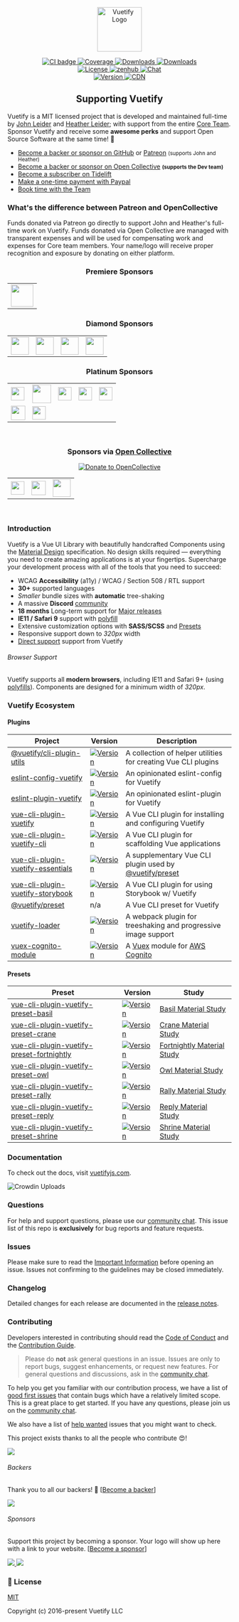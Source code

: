 <p align="center">
  <a href="https://vuetifyjs.com" target="_blank">
    <img alt="Vuetify Logo" width="100" src="https://file.iviewui.com/dist/7dcf5af41fac2e4728549fa7e73d61c5.svg">
  </a>
</p>

<p align="center">
  <a href="https://github.com/vuetifyjs/vuetify/actions?query=workflow%3ACI">
    <img src="https://github.com/vuetifyjs/vuetify/workflows/CI/badge.svg?branch=master&event=push" alt="CI badge">
  </a>
  <a href="https://codecov.io/gh/vuetifyjs/vuetify">
    <img src="https://img.shields.io/codecov/c/github/vuetifyjs/vuetify.svg" alt="Coverage">
  </a>
  <a href="https://www.npmjs.com/package/vuetify">
    <img src="https://img.shields.io/npm/dt/vuetify.svg" alt="Downloads">
  </a>
  <a href="https://www.npmjs.com/package/vuetify">
    <img src="https://img.shields.io/npm/dm/vuetify.svg" alt="Downloads">
  </a>
  <br>
  <a href="https://github.com/vuetifyjs/vuetify/blob/master/LICENSE.md">
    <img src="https://img.shields.io/npm/l/vuetify.svg" alt="License">
  </a>
  <a href="https://app.zenhub.com/workspace/o/vuetifyjs/vuetify/boards">
    <img src="https://img.shields.io/badge/Managed_with-ZenHub-5e60ba.svg" alt="zenhub">
  </a>
  <a href="https://community.vuetifyjs.com">
    <img src="https://discordapp.com/api/guilds/340160225338195969/widget.png" alt="Chat">
  </a>
  <br>
  <a href="https://www.npmjs.com/package/vuetify">
    <img src="https://img.shields.io/npm/v/vuetify.svg" alt="Version">
  </a>
  <a href="https://cdnjs.com/libraries/vuetify">
    <img src="https://img.shields.io/cdnjs/v/vuetify.svg" alt="CDN">
  </a>
</p>

<h2 align="center">Supporting Vuetify</h2>

Vuetify is a MIT licensed project that is developed and maintained full-time by [John Leider](https://github.com/johnleider) and [Heather Leider](https://github.com/heatherleider); with support from the entire [Core Team](https://vuetifyjs.com/about/meet-the-team/). Sponsor Vuetify and receive some **awesome perks** and support Open Source Software at the same time! 🎉

<ul>
  <li>
    <a href="https://github.com/users/johnleider/sponsorship">Become a backer or sponsor on GitHub</a>
    or <a href="https://www.patreon.com/vuetify">Patreon</a> <small>(supports John and Heather)</small>
  </li>
  <li>
    <a href="https://opencollective.com/vuetify">Become a backer or sponsor on Open Collective</a>
    <strong><small>(supports the Dev team)</small></strong>
  </li>
  <li>
    <a href="https://tidelift.com/subscription/request-a-demo?utm_source=npm-vuetify&utm_medium=referral&utm_campaign=enterprise">Become a subscriber on Tidelift</a>
  </li>
  <li>
    <a href="https://paypal.me/vuetify">Make a one-time payment with Paypal</a>
  </li>
  <li>
    <a href="https://vuetifyjs.com/introduction/support/?ref=github">Book time with the Team</a>
  </li>
</ul>

### What's the difference between Patreon and OpenCollective

Funds donated via Patreon go directly to support John and Heather's full-time work on Vuetify. Funds donated via Open Collective are managed with transparent expenses and will be used for compensating work and expenses for Core team members. Your name/logo will receive proper recognition and exposure by donating on either platform.

<h3 align="center"><b>Premiere Sponsors</b></h3>

<table>
  <tbody>
    <tr>
      <td>
        <a href="https://www.qomplx.com/?ref=vuetify-github">
          <img height="50px" src="https://cdn.vuetifyjs.com/images/backers/QOMPLX.png">
        </a>
      </td>
    </tr>
  </tbody>
</table>

<h3 align="center"><b>Diamond Sponsors</b></h3>

<table>
  <tbody>
    <tr>
      <td>
        <a href="https://careers.lmax.com/?utm_source=vuetify&utm_medium=github-link&utm_campaign=lmax-careers">
          <img height="40px" src="https://cdn.vuetifyjs.com/images/backers/lmax-exchange.png">
        </a>
      </td>
      <td>
        <a href="http://intygrate.com/?ref=vuetify-github">
          <img height="40px" src="https://cdn.vuetifyjs.com/images/backers/intygrate.png">
        </a>
      </td>
      <td>
        <a href="http://vuemastery.com/?ref=vuetify-github">
          <img height="40px" src="https://cdn.vuetifyjs.com/images/backers/vuemastery.svg">
        </a>
      </td>
      <td>
        <a href="http://www.skaletech.com/?ref=vuetify-github">
          <img height="40px" src="https://cdn.vuetifyjs.com/images/backers/skale.png">
        </a>
      </td>
    </tr>
  </tbody>
</table>

<h3 align="center"><b>Platinum Sponsors</b></h3>

<table>
  <tbody>
    <tr>
      <td>
        <a href="https://application.rategenius.com/?ref=vuetify-github">
          <img height="30px" src="https://cdn.vuetifyjs.com/images/backers/rate-genius.png">
        </a>
      </td>
      <td>
        <a href="https://www.digitalmaas.com/?ref=vuetify-github">
          <img height="42px" src="https://cdn.vuetifyjs.com/images/backers/digital-maas.svg">
        </a>
      </td>
      <td>
        <a href="https://analytics.quantedsquare.com/?ref=vuetify-github">
          <img height="30px" src="https://cdn.vuetifyjs.com/images/backers/quanted-square.svg">
        </a>
      </td>
      <td>
        <a href="https://www.hypeinnovation.com/home?ref=vuetify-github">
          <img height="30px" src="https://cdn.vuetifyjs.com/images/backers/hype-logo-light.svg">
        </a>
      </td>
      <td>
        <a href="https://www.cosmicjs.com/?ref=vuetify-github">
          <img height="30px" src="https://cdn.vuetifyjs.com/images/backers/cosmic-logo-light.svg">
        </a>
      </td>
    </tr><tr></tr>
    <tr>
      <td>
        <a href="https://ekorre.hr/?ref=vuetify-github">
          <img height="32px" src="https://cdn.vuetifyjs.com/images/backers/ekorre-logo-light.png">
        </a>
      </td>
      <td>
        <a href="https://www.dealerdesk.de/?ref=vuetify-github">
          <img height="30px" src="https://cdn.vuetifyjs.com/images/backers/dealerdesk-logo-light.png">
        </a>
      </td>
    </tr>
  </tbody>
</table>

<br>

<h3 align="center"><b>Sponsors via <a href="https://opencollective.com/vuetify">Open Collective</a></b></h3>

<div align="center">
  <a href="https://opencollective.com/vuetify">
    <img src="https://opencollective.com/static/images/become_sponsor.svg" alt="Donate to OpenCollective">
  </a>
  <br>
</div>

<!-- start bronze oc sponsors -->
<table>
  <tbody>
    <tr>
      <td>
        <a href="http://crossword-solver.io/?ref=vuetify-github">
          <img height="30px" src="https://cdn.vuetifyjs.com/docs/images/sponsors/logos/crossword-solver-logo-light.svg">
        </a>
      </td>
      <td>
        <a href="https://papersowl.com/write-my-paper-for-me">
          <img src="https://cdn.vuetifyjs.com/docs/images/sponsors/logos/papersowl-logo-light.png" height="32">
        </a>
      </td>
      <td>
        <a href="https://volleyballlife.com/">
          <img src="https://cdn.vuetifyjs.com/docs/images/sponsors/logos/volleyballlife-logo-light.png" height="40">
        </a>
      </td>
    </tr>
  </tbody>
</table>
<!-- end bronze oc sponsors -->

</div>

<br>

### Introduction

Vuetify is a Vue UI Library with beautifully handcrafted Components using the [Material Design](https://material.io/guidelines/) specification. No design skills required — everything you need to create amazing applications is at your fingertips. Supercharge your development process with all of the tools that you need to succeed:

- WCAG **Accessibility** (a11y) / WCAG / Section 508 / RTL support
- **30+** supported languages
- _Smaller_ bundle sizes with **automatic** tree-shaking
- A massive **Discord** [community](https://community.vuetifyjs.com)
- **18 months** Long-term support for [Major releases](https://vuetifyjs.com/introduction/long-term-support/)
- **IE11 / Safari 9** support with [polyfill](https://vuetifyjs.com/getting-started/browser-support/)
- Extensive customization options with **SASS/SCSS** and [Presets](https://vuetifyjs.com/features/presets/)
- Responsive support down to _320px_ width
- [Direct support](https://vuetifyjs.com/introduction/support/) support from Vuetify

###### Browser Support

Vuetify supports all **modern browsers**, including IE11 and Safari 9+ (using [polyfills](https://vuetifyjs.com/getting-started/quick-start#ie-11-amp-safari-9-support)). Components are designed for a minimum width of _320px_.

### Vuetify Ecosystem
#### Plugins
<table>
  <thead>
    <tr>
      <th>Project</th>
      <th>Version</th>
      <th>Description</th>
    </tr>
  </thead>
  <tbody>
    <tr>
      <td>
        <a href="https://github.com/vuetifyjs/vue-cli-plugins/tree/master/packages/cli-plugin-utils">@vuetify/cli-plugin-utils</a>
      </td>
      <td>
        <a href="https://www.npmjs.com/package/@vuetify/cli-plugin-utils">
          <img src="https://img.shields.io/npm/v/@vuetify/cli-plugin-utils.svg" alt="Version">
        </a>
      </td>
      <td>
        A collection of helper utilities for creating Vue CLI plugins
      </td>
    </tr>
    <tr>
      <td>
        <a href="https://github.com/vuetifyjs/eslint-config-vuetify">eslint-config-vuetify</a>
      </td>
      <td>
        <a href="https://www.npmjs.com/package/eslint-config-vuetify">
          <img src="https://img.shields.io/npm/v/eslint-config-vuetify.svg" alt="Version">
        </a>
      </td>
      <td>
       An opinionated eslint-config for Vuetify
      </td>
    </tr>
    <tr>
      <td>
        <a href="https://github.com/vuetifyjs/eslint-plugin-vuetify">eslint-plugin-vuetify</a>
      </td>
      <td>
        <a href="https://www.npmjs.com/package/eslint-plugin-vuetify">
          <img src="https://img.shields.io/npm/v/eslint-plugin-vuetify.svg" alt="Version">
        </a>
      </td>
      <td>
       An opinionated eslint-plugin for Vuetify
      </td>
    </tr>
    <tr>
      <td>
        <a href="https://github.com/vuetifyjs/vue-cli-plugins/tree/master/packages/vue-cli-plugin-vuetify">vue-cli-plugin-vuetify</a>
      </td>
      <td>
        <a href="https://www.npmjs.com/package/vue-cli-plugin-vuetify">
          <img src="https://img.shields.io/npm/v/vue-cli-plugin-vuetify.svg" alt="Version">
        </a>
      </td>
      <td>
        A Vue CLI plugin for installing and configuring Vuetify
      </td>
    </tr>
    <tr>
      <td>
        <a href="https://github.com/vuetifyjs/vue-cli-plugins/tree/master/packages/vue-cli-plugin-vuetify-cli">vue-cli-plugin-vuetify-cli</a>
      </td>
      <td>
        <a href="https://www.npmjs.com/package/vue-cli-plugin-vuetify-cli">
          <img src="https://img.shields.io/npm/v/vue-cli-plugin-vuetify-cli.svg" alt="Version">
        </a>
      </td>
      <td>
        A Vue CLI plugin for scaffolding Vue applications
      </td>
    </tr>
    <tr>
      <td>
        <a href="https://github.com/vuetifyjs/vue-cli-plugins/tree/master/packages/vue-cli-plugin-vuetify-essentials">vue-cli-plugin-vuetify-essentials</a>
      </td>
      <td>
        <a href="https://www.npmjs.com/package/vue-cli-plugin-vuetify-essentials">
          <img src="https://img.shields.io/npm/v/vue-cli-plugin-vuetify-essentials.svg" alt="Version">
        </a>
      </td>
      <td>
        A supplementary Vue CLI plugin used by <a href="https:/github.com/vuetifyjs/preset">@vuetify/preset</a>
      </td>
    </tr>
    <tr>
      <td>
        <a href="https://github.com/vuetifyjs/vue-cli-plugins/tree/master/packages/vue-cli-plugin-vuetify-storybook">vue-cli-plugin-vuetify-storybook</a>
      </td>
      <td>
        <a href="https://www.npmjs.com/package/vue-cli-plugin-vuetify-storybook">
          <img src="https://img.shields.io/npm/v/vue-cli-plugin-vuetify-storybook.svg" alt="Version">
        </a>
      </td>
      <td>
        A Vue CLI plugin for using Storybook w/ Vuetify
      </td>
    </tr>
    <tr>
      <td>
        <a href="https://github.com/vuetifyjs/preset">@vuetify/preset</a>
      </td>
      <td>
        n/a
      </td>
      <td>
       A Vue CLI preset for Vuetify
      </td>
    </tr>
    <tr>
      <td>
        <a href="https://github.com/vuetifyjs/vuetify-loader">vuetify-loader</a>
      </td>
      <td>
        <a href="https://www.npmjs.com/package/vuetify-loader">
          <img src="https://img.shields.io/npm/v/vuetify-loader.svg" alt="Version">
        </a>
      </td>
      <td>
       A webpack plugin for treeshaking and progressive image support
      </td>
    </tr>
    <tr>
      <td>
        <a href="https://github.com/vuetifyjs/vuex/tree/master/packages/cognito-module/">vuex-cognito-module</a>
      </td>
      <td>
        <a href="https://www.npmjs.com/package/@vuetify/vuex-cognito-module">
          <img src="https://img.shields.io/npm/v/@vuetify/vuex-cognito-module.svg" alt="Version">
        </a>
      </td>
      <td>
       A <a href="https://vuex.vuejs.org/">Vuex</a> module for <a href="https://aws.amazon.com/cognito/">AWS Cognito</a>
      </td>
    </tr>
  </tbody>
</table>

#### Presets
<table>
  <thead>
    <tr>
      <th>Preset</th>
      <th>Version</th>
      <th>Study</th>
    </tr>
  </thead>
  <tbody>
    <tr>
      <td>
        <a href="https://github.com/vuetifyjs/vue-cli-plugin-vuetify/tree/master/packages/vue-cli-plugin-vuetify-preset-basil">vue-cli-plugin-vuetify-preset-basil</a>
      </td>
      <td>
        <a href="https://www.npmjs.com/package/vue-cli-plugin-vuetify-preset-basil">
          <img src="https://img.shields.io/npm/v/vue-cli-plugin-vuetify-preset-basil.svg" alt="Version">
        </a>
      </td>
      <td>
        <a href="https://material.io/design/material-studies/basil.html">Basil Material Study</a>
      </td>
    </tr>
    <tr>
      <td>
        <a href="https://github.com/vuetifyjs/vue-cli-plugin-vuetify/tree/master/packages/vue-cli-plugin-vuetify-preset-crane">vue-cli-plugin-vuetify-preset-crane</a>
      </td>
      <td>
        <a href="https://www.npmjs.com/package/vue-cli-plugin-vuetify-preset-crane">
          <img src="https://img.shields.io/npm/v/vue-cli-plugin-vuetify-preset-crane.svg" alt="Version">
        </a>
      </td>
      <td>
        <a href="https://material.io/design/material-studies/crane.html">Crane Material Study</a>
      </td>
    </tr>
    <tr>
      <td>
        <a href="https://github.com/vuetifyjs/vue-cli-plugin-vuetify/tree/master/packages/vue-cli-plugin-vuetify-preset-fortnightly">vue-cli-plugin-vuetify-preset-fortnightly</a>
      </td>
      <td>
        <a href="https://www.npmjs.com/package/vue-cli-plugin-vuetify-preset-fortnightly">
          <img src="https://img.shields.io/npm/v/vue-cli-plugin-vuetify-preset-fortnightly.svg" alt="Version">
        </a>
      </td>
      <td>
        <a href="https://material.io/design/material-studies/fortnightly.html">Fortnightly Material Study</a>
      </td>
    </tr>
    <tr>
      <td>
        <a href="https://github.com/vuetifyjs/vue-cli-plugin-vuetify/tree/master/packages/vue-cli-plugin-vuetify-preset-owl">vue-cli-plugin-vuetify-preset-owl</a>
      </td>
      <td>
        <a href="https://www.npmjs.com/package/vue-cli-plugin-vuetify-preset-owl">
          <img src="https://img.shields.io/npm/v/vue-cli-plugin-vuetify-preset-owl.svg" alt="Version">
        </a>
      </td>
      <td>
        <a href="https://material.io/design/material-studies/owl.html">Owl Material Study</a>
      </td>
    </tr>
    <tr>
      <td>
        <a href="https://github.com/vuetifyjs/vue-cli-plugin-vuetify/tree/master/packages/vue-cli-plugin-vuetify-preset-rally">vue-cli-plugin-vuetify-preset-rally</a>
      </td>
      <td>
        <a href="https://www.npmjs.com/package/vue-cli-plugin-vuetify-preset-rally">
          <img src="https://img.shields.io/npm/v/vue-cli-plugin-vuetify-preset-rally.svg" alt="Version">
        </a>
      </td>
      <td>
        <a href="https://material.io/design/material-studies/rally.html">Rally Material Study</a>
      </td>
    </tr>
    <tr>
      <td>
        <a href="https://github.com/vuetifyjs/vue-cli-plugin-vuetify/tree/master/packages/vue-cli-plugin-vuetify-preset-reply">vue-cli-plugin-vuetify-preset-reply</a>
      </td>
      <td>
        <a href="https://www.npmjs.com/package/vue-cli-plugin-vuetify-preset-reply">
          <img src="https://img.shields.io/npm/v/vue-cli-plugin-vuetify-preset-reply.svg" alt="Version">
        </a>
      </td>
      <td>
        <a href="https://material.io/design/material-studies/reply.html">Reply Material Study</a>
      </td>
    </tr>
    <tr>
      <td>
        <a href="https://github.com/vuetifyjs/vue-cli-plugin-vuetify/tree/master/packages/vue-cli-plugin-vuetify-preset-shrine">vue-cli-plugin-vuetify-preset-shrine</a>
      </td>
      <td>
        <a href="https://www.npmjs.com/package/vue-cli-plugin-vuetify-preset-shrine">
          <img src="https://img.shields.io/npm/v/vue-cli-plugin-vuetify-preset-shrine.svg" alt="Version">
        </a>
      </td>
      <td>
        <a href="https://material.io/design/material-studies/shrine.html">Shrine Material Study</a>
      </td>
    </tr>
  </tbody>
</table>

### Documentation

To check out the docs, visit [vuetifyjs.com](https://vuetifyjs.com).

![Crowdin Uploads](https://github.com/vuetifyjs/vuetify/workflows/Crowdin%20Uploads/badge.svg?branch=master)

### Questions

For help and support questions, please use our [community chat](https://community.vuetifyjs.com). This issue list of this repo is **exclusively** for bug reports and feature requests.

### Issues

Please make sure to read the [Important Information](https://github.com/vuetifyjs/vuetify/blob/master/.github/CONTRIBUTING.md#important-information) before opening an issue. Issues not confirming to the guidelines may be closed immediately.

### Changelog

Detailed changes for each release are documented in the [release notes](https://github.com/vuetifyjs/vuetify/releases).

### Contributing

Developers interested in contributing should read the [Code of Conduct](./CODE_OF_CONDUCT.md) and the [Contribution Guide](https://vuetifyjs.com/getting-started/contributing).

> Please do **not** ask general questions in an issue. Issues are only to report bugs, suggest
  enhancements, or request new features. For general questions and discussions, ask in the [community chat](https://community.vuetifyjs.com/).

To help you get you familiar with our contribution process, we have a list of [good first issues](https://github.com/vuetifyjs/vuetify/labels/good%20first%20issue) that contain bugs which have a relatively limited scope. This is a great place to get started. If you have any questions, please join us on the [community chat](https://community.vuetifyjs.com).

We also have a list of [help wanted](https://github.com/vuetifyjs/vuetify/labels/help%20wanted) issues that you might want to check.

This project exists thanks to all the people who contribute 😍!

<a href="https://github.com/vuetifyjs/vuetify/graphs/contributors"><img src="https://opencollective.com/vuetify/contributors.svg?width=890&button=false" /></a>

###### Backers

Thank you to all our backers! 🙏 [[Become a backer](https://opencollective.com/vuetify#backer)]

<a href="https://opencollective.com/vuetify#backers" target="_blank"><img src="https://opencollective.com/vuetify/backers.svg?width=890"></a>

###### Sponsors

Support this project by becoming a sponsor. Your logo will show up here with a link to your website. [[Become a sponsor](https://opencollective.com/vuetify#sponsor)]

<a href="https://opencollective.com/vuetify/sponsor/0/website" target="_blank">
  <img src="https://opencollective.com/vuetify/sponsor/0/avatar.svg">
</a>
<a href="https://opencollective.com/vuetify/sponsor/1/website" target="_blank">
  <img src="https://opencollective.com/vuetify/sponsor/1/avatar.svg">
</a>

### 📑 License

[MIT](http://opensource.org/licenses/MIT)

Copyright (c) 2016-present Vuetify LLC
